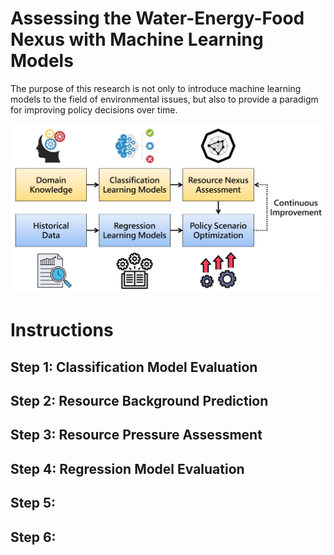 # Assessing the Water-Energy-Food Nexus with Machine Learning Models

The purpose of this research is not only to introduce machine learning models to the field of environmental issues, but also to provide a paradigm for improving policy decisions over time.

![Architecture Picture](00_Metadata/Architecture.png "Architecture")

# Instructions
## Step 1: Classification Model Evaluation

## Step 2: Resource Background Prediction

## Step 3: Resource Pressure Assessment

## Step 4: Regression Model Evaluation

## Step 5: 

## Step 6: 

